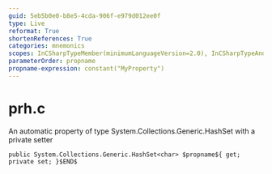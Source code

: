 ```yaml
---
guid: 5eb5b0e0-b8e5-4cda-906f-e979d012ee0f
type: Live
reformat: True
shortenReferences: True
categories: mnemonics
scopes: InCSharpTypeMember(minimumLanguageVersion=2.0), InCSharpTypeAndNamespace(minimumLanguageVersion=2.0)
parameterOrder: propname
propname-expression: constant("MyProperty")
---
```


# prh.c

An automatic property of type System.Collections.Generic.HashSet<char> with a private setter

```
public System.Collections.Generic.HashSet<char> $propname${ get; private set; }$END$
```
